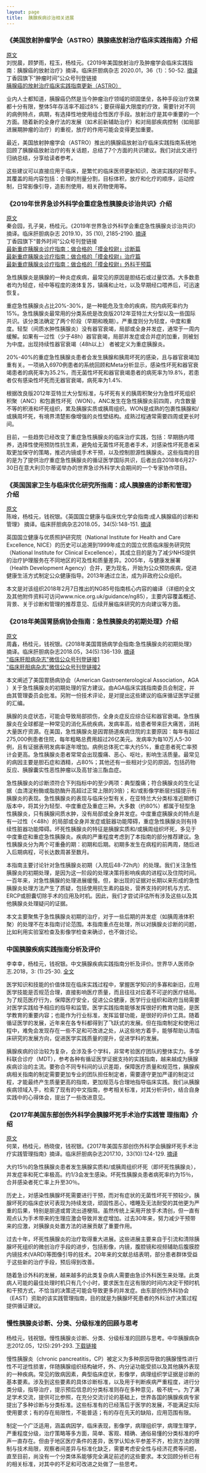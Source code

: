 ```yaml
---
layout: page
title:  胰腺疾病诊治相关进展
---
```


### 《美国放射肿瘤学会（ASTRO）胰腺癌放射治疗临床实践指南》介绍
[原文](https://doi.org/10.1016/j.prro.2019.06.016)<br>
刘悦晨，顾梦雨，程玉，杨桂元。《2019年美国放射治疗及肿瘤学会临床实践指南：胰腺癌的放射治疗》摘译。临床肝胆病杂志 2020.01，36（1）：50-52. [摘译](http://www.lcgdbzz.org/qk_content.asp?id=10449)<br>
丁香园旗下“肿瘤时间”公众号刊登链接<br>
[胰腺癌的放射治疗临床实践指南更新（ASTRO）](https://mp.weixin.qq.com/s/OvG84r9tTBUsgAygc83KQw)<br>

业内人士都知道，胰腺癌仍然是当今肿瘤治疗领域的顽固堡垒，各种手段治疗效果都十分有限，整体5年存活率不超过8%；要获得最大限度的疗效，需要针对不同的病例特点，病期，有选择性地使用组合性医疗手段。放射治疗是其中重要的一个方面。随着新的全身疗法的发展（如术前新辅助治疗）和对局部疾病控制（如局部进展期肿瘤的治疗）的重视，放疗的作用可能会变得更加重要。<br>

最近，美国放射肿瘤学会（ASTRO）推出的胰腺癌放射治疗临床实践指南系统地回顾了胰腺癌放射治疗的有关话题，总结了7个方面的共识建议。我们对此文进行归纳总结，分享给读者参考。<br>

这些建议可以直接应用于临床，是繁忙的临床医师更新知识，改进实践的好帮手。其覆盖的局内容包括：合理的剂量分割，目标体积，放疗和化疗的顺序，运动控制，日常影像引导，造影剂使用，相关药物使用等。<br>

### 《2019年世界急诊外科学会重症急性胰腺炎诊治共识》介绍
[原文](https://doi.org/10.1186/s13017-019-0247-0)<br>
秦会园，孔子昊，杨桂元。《2019年世界急诊外科学会重症急性胰腺炎诊治共识》摘译。临床肝胆病杂志 2019.10，35 (10), 2185-2190. [摘译](http://www.lcgdbzz.org/qk_content.asp?id=10238)<br>
丁香园旗下“普外时间”公众号刊登链接<br>
[最新重症胰腺炎诊疗指南：做合格的「摸金校尉」诊断篇](https://mp.weixin.qq.com/s/02patY1XuTNCgnhDrgDYsw)<br>
[最新重症胰腺炎诊疗指南：做合格的「摸金校尉」治疗篇](https://mp.weixin.qq.com/s/mNWLwAXypc7b2l3sClqFvQ)<br>
[最新重症胰腺炎诊疗指南：做合格的「摸金校尉」外科干预篇](https://mp.weixin.qq.com/s/L9dm00w4Bip5bJYk5V22Aw)<br>

急性胰腺炎是胰腺的一种炎症疾病，最常见的原因是胆结石或过量饮酒。大多数患者均为轻症，经中等程度的液体复苏，镇痛和止吐，以及早期经口喂养后，可迅速恢复。<br>

重症急性胰腺炎占比20%-30%，是一种能危及生命的疾病，院内病死率约为15%。急性胰腺炎最常用的分类系统是改良版2012年亚特兰大分型以及一些国际共识。该分类法确定了两个阶段（早期和晚期）。严重度则分为轻度，中度和重度。轻型（间质水肿性胰腺炎）没有器官衰竭，局部或全身并发症，通常于一周内缓解。如果有一过性（少于48h）器官衰竭，局部并发症或合并症的加重，则被划为中度。出现持续性器官衰竭（48h以上） 者被定义为重症胰腺炎。<br>

20%-40%的重症急性胰腺炎患者会发生胰腺和胰周坏死的感染，且与器官衰竭加重有关。一项纳入6970例患者的系统回顾和Meta分析显示，感染性坏死和器官衰竭患者的病死率为35.2%，而无菌性坏死和器官衰竭患者的病死率为19.8%，若患者仅有感染性坏死而无器官衰竭，病死率为1.4%.<br>

根据改良版2012年亚特兰大分型标准，与坏死有关的胰周积聚分为急性坏死组织积聚（ANC）和包裹性坏死（WON）。ANC发生在急性胰腺炎前四周，内含数量不等的积液和坏死组织，累及胰腺实质或胰周组织。WON是成熟的包裹性胰腺和/或胰周坏死，有境界清楚影像增强的炎性壁结构。成熟过程通常需要四周或更长时间。<br>

目前，一些趋势已经改变了重症急性胰腺炎的临床治疗实践，包括：早期肠内喂养，选择性使用预防性抗生素，避免给无菌性坏死患者手术，对感染性坏死患者采取更加保守的策略，推迟内镜或手术干预，以及控制胆源性胰腺炎。这些指南的目的是为了提供治疗重症急性胰腺炎的循证医学国际共识，后者出自2018年6月27-30日在意大利贝尔蒂诺举办的世界急诊外科学大会期间的一个专家协作项目。<br>

### 《英国国家卫生与临床优化研究所指南：成人胰腺癌的诊断和管理》介绍
[原文](https://www.nice.org.uk/guidance/ng85)<br>
陈崯，杨桂元，钱祝银。《英国国立健康与临床优化学会指南:成人胰腺癌的诊断和管理》 摘译。临床肝胆病杂志2018.05，34(5):148-151. [摘译](http://www.lcgdbzz.org/qk_content.asp?id=9071)<br>

英国国立健康与优质照护研究院（National Institute for Health and Care Excellence, NICE）的历史可以追溯到1999年成立的国立优质临床服务研究院（National Institute for Clinical Excellence），其成立目的是为了减少NHS提供的治疗护理服务在不同地区的可及性和质量差异。2005年，与健康发展署（Health Development Agency）合并，更为现名，开始为公众预防疾病，促进健康生活方式制定公众健康指导。2013年通过立法，成为非政府公众组织。<br>

本文是对该组织2018年2月7日推出的NG85号指南核心内容的编译（详细的全文及其他附件资料可访问www.nice.org.uk/guidance/ng85），主要内容覆盖概述、背景、关于诊断和管理的推荐意见、后续开展临床研究的方向建议等方面。<br>

### 《2018年美国胃肠病协会指南：急性胰腺炎的初期处理》介绍
[原文](https://doi.org/10.1053/j.gastro.2018.01.032)<br>
周鑫，杨桂元，钱祝银。《2018年美国胃肠病学会指南:急性胰腺炎的初期处理》摘译。临床肝胆病杂志2018.05，34(5):136-139. [摘译](http://www.lcgdbzz.org/qk_content.asp?id=9069)<br>
["临床肝胆病杂志"微信公众号刊登链接1](https://mp.weixin.qq.com/s/OOSWaoylY16ZlD_PBzs1hw)<br>
["临床肝胆病杂志"微信公众号刊登链接2](https://mp.weixin.qq.com/s/WSUaZt0ZjYsUC3FLdWUPsA)<br>

本文阐述了美国胃肠病协会（American Gastroenterological Association，AGA ）关于急性胰腺炎的初期处理的官方建议。由AGA临床实践指南委员会制定，并由其管理委员会批准。另附一份技术评论，是对提出这些建议的临床循证医学证据的汇编。<br>

胰腺的炎症状态，可能会导致局部损伤，全身炎症反应综合征和器官衰竭。急性胰腺炎在全球都是一种常见的消化系统疾病，发病率高，给患者带来巨大痛苦，消耗大量医疗资源。在美国，急性胰腺炎是因胃肠道疾病住院的主要原因：每年有超过275,000例患者住院，每年粗略总费用超过26亿美元。发病率为每10万人5-30例，且有证据表明发病率逐年增加。病例总体死亡率大约5%，重症患者死亡率预计会更高。急性胰腺炎患者常常会出现腹痛、恶心、呕吐，影响生活质量。最常见的病因主要是胆石症和酒精，占80%；其他还有一些相对少见的原因，包括药物反应、胰腺囊实性恶性肿瘤以及高甘油三酯血症。<br>

急性胰腺炎的诊断须符合下列指标中的至少两项：典型腹痛；符合胰腺炎的生化证据（血清淀粉酶或脂肪酶升高超过正常上限的3倍）；和/或影像学断层扫描提示有胰腺炎的表现。急性胰腺炎的表现与临床分型有关，在亚特兰大分类标准近期修订版本中，将其分为轻型、中度重症及重症三种。大多数（约80%）都属于轻型急性胰腺炎，只有胰腺间质水肿，没有局部或全身并发症。中度重症胰腺炎的特点是有一过性（<48h）的局部或全身并发症或脏器功能障碍，重症急性胰腺炎则有持续性脏器功能障碍。坏死性胰腺炎的特征是胰腺实质和/或胰周组织坏死，多见于中度重症和重症急性胰腺炎。疾病的严重程度考虑到了本指南的部分推荐建议。急性胰腺炎分为两个可重叠的期：初期和后期。初期多发生在病程的前两周，随后进入后期病程，可长达数周甚至数月。<br>

本指南主要讨论针对急性胰腺炎初期（入院后48-72h内）的处理。我们关注急性胰腺炎的初期处理，是因为这一阶段的处理决策将影响疾病的进程以及住院时间。一百年来，对急性胰腺的处理进展缓慢。但，新出现的证据对长期以来形成的急性胰腺炎处理方法产生了质疑，包括使用抗生素的益处，营养支持的时机与方式、ERCP或胆囊切除手术的应用及时机。因此，我们才尝试评估所有涉及这些以及其他胰腺炎处理疑问的证据。<br>

本文主要聚焦于急性胰腺炎初期的治疗，对于一些后期的并发症（如胰周液体积聚）的处理不在本指南讨论范围。本指南重点在处理，所以对胰腺炎诊断的问题，比如利用实验室检查及影像学检查来确诊，也不做讨论。<br>

### 中国胰腺疾病实践指南分析及评价
李幸幸，杨桂元，钱祝银。中文胰腺疾病实践指南分析及评价。世界华人医师杂志.2018，3: (1):25-30. [全文](http://www.wacd921.org/wp-content/uploads/2018/12/%E4%B8%96%E7%95%8C%E5%8D%8E%E4%BA%BA%E5%8C%BB%E5%B8%88%E6%9D%82%E5%BF%972018%E5%B9%B4%E7%AC%AC1%E6%9C%9F.pdf)<br>

医学知识和技能的价值体现在临床实践过程中，掌握医学知识的多寡和新旧，应用医学技能是否规范合理，直接影响医疗质量，而且往往对应着不可逆的医疗结局。为了规范医疗行为，保障医疗安全，促进公众健康，医学行业组织和政府当局需要对医学实践给予相应的指导和监管。医学实践指南能够发挥很好的教育功能，是医学教育的重要内容；也能作为行业标准，发挥监督功能，是很好的评价工具。随着循证医学的发展，近年来在各专科都得到了飞跃式的发展。但在指南制定和使用过程中，难免会发现存在一些不足和可改进之处，从这些地方着手，能够帮助认清临床研究的发展方向，促进医学实践质量的提升，促进学科的发展。<br>

胰腺疾病的诊治较为复杂，会涉及多个学科，非常考验医疗团队的整体实力。多学科联合诊疗（MDT），参考各种有循证医学证据支持的实践指南，越来越成为胰腺疾病诊治的主流。要弥合不同专科间的认识差距，保障医疗质量和规范性，胰腺疾病相关指南的制定需要更加专业的团队担任制定者，需要遵守更加严谨的制定过程，才能最终产生质量更高的指南，更加规范与合理地指导临床实践。我们从胰腺疾病领域入手，检索了现有的中文指南，参考相关标准，对其分析评价，结合自身实践中的心得体会，提出了一些改进意见。<br>

### 《2017年美国东部创伤外科学会胰腺坏死手术治疗实践管 理指南》介绍
[原文](https://doi.org/10.1097/TA.0000000000001510)<br>
何杲，杨桂元，杨晓俊，钱祝银。《2017年美国东部创伤外科学会胰腺坏死手术治疗实践管理指南》摘译。临床肝胆病杂志2017.10，33(10):124-129. [摘译](http://www.lcgdbzz.org/qk_content.asp?id=8514)<br>

大约15％的急性胰腺炎患者发生胰腺实质和/或胰周组织坏死（即坏死性胰腺炎），并发症率和死亡率极高。约1/3会发生感染。坏死性胰腺炎患者病死率约为15％，合并感染者死亡率上升至30％。<br>

历史上，对感染性胰腺坏死需要进行干预，而对有症状的无菌性坏死干预较少。胰腺坏死的临床症状可表现为持续发烧，顽固性恶心，嗜睡及无法耐受的其他更为严重的后果，特别是胆道或胃流出道梗阻。虽然传统上采用开放手术清创，但一直有观点认为手术带来的生理应激会导致并发症增加。过去30年来，努力减少干预带来的应激，对胰腺炎处置方法的进展贡献了重要作用。<br>

过去十年，坏死性胰腺炎的治疗取得重大进展。这些进展主要来自于引流和清除胰腺坏死组织的微创治疗手段的进步，包括影像，内镜，腹腔镜和视频辅助后腹膜腔内镜技术(VARD)等图像引导的技术。20年来的文献总结表明，部分患者群体受益于这些新的治疗手段，预后得到改善。<br>

随着急诊外科的发展，越来越多的此类复杂病人需要由急诊外科医生来处理。此类病人可能的最佳处理时机只有几个小时，要求医生在这有限的时间内决定干预时机和干预方式，不恰当的决策还可能会导致更多的并发症。由东部创伤外科协会（EAST）资助的该实践管理指南，目的就是为胰腺坏死患者的外科治疗决策过程提供循证建议。<br>

### 慢性胰腺炎诊断、分类、分级标准的回顾与思考
杨桂元，钱祝银。慢性胰腺炎诊断、分类、分级标准的回顾与思考。中华胰腺病杂志2012.05，12(5):291-293. [下载链接](http://www.wanfangdata.com.cn/details/detail.do?_type=perio&id=yxbx201205001)<br>

慢性胰腺炎（chronic pancreatitis，CP）被定义为多种原因导致的胰腺慢性进行性不可逆性损害，伴随胰腺组织结构破坏，外、内分泌功能受损以及其他胰外表现的一种疾病。常见的致病因素，典型临床症状，影像学，病理组织学证据是诊断的基本要素。涉及到这些要素的具体诊断标准，以及用于判断疾病严重程度，进行分类分级，指导治疗，提示预后信息的分类标准则存在多种意见，极不统一。为了满足学术交流，提供可比参照，在充分交流讨论的基础上，世界各国的胰腺疾病专家提出了多种诊断与分类标准。这些标准有的已经落后于医学的发展，不能满足实际使用要求；有的存在局限性，不能普适；有的存在先天的缺陷，应用范围有限。<br>

制定一个广泛适用，涵盖病因学，临床表现，影像学，病理组织学，病理生理学，严重程度分级，治疗策略等多方面，简单、客观、精确、通俗易懂的分类标准的呼声一直存在。但由于地区医疗条件的差异，医学认知水平参差不齐，检测方法的限制与技术局限，观察者间差异与标准化缺乏，需要考虑安全性与经济花费等问题，直至目前，尚没有一个分类体系能够完全满足前述的这些要求。本文回顾分析已有的相关标准，对其中的不足和可改进之处做了一些思考。<br>
